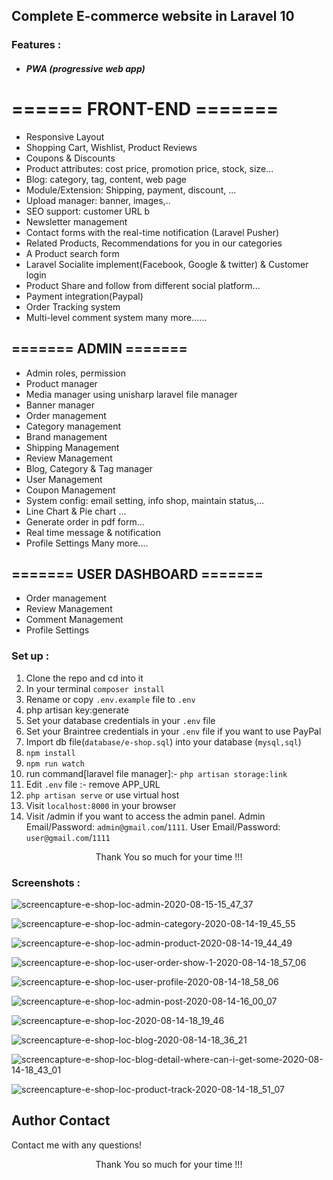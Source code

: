  


## Complete E-commerce website in  Laravel 10


### Features :
- ##### PWA (progressive web app)
# ====== FRONT-END =======

- Responsive Layout
- Shopping Cart, Wishlist, Product Reviews
- Coupons & Discounts
- Product attributes: cost price, promotion price, stock, size...
- Blog: category, tag, content, web page 
- Module/Extension: Shipping, payment, discount, ...
- Upload manager: banner, images,..
- SEO support: customer URL b
- Newsletter management
- Contact forms with the real-time notification (Laravel Pusher)
- Related Products, Recommendations for you in our categories
- A Product search form
- Laravel Socialite implement(Facebook, Google & twitter) & Customer login
- Product Share and follow from different social platform...
- Payment integration(Paypal)
- Order Tracking system
- Multi-level comment system
many more......

## ======= ADMIN =======

- Admin roles, permission
- Product manager
- Media manager using unisharp laravel file manager
- Banner manager
- Order management
- Category management
- Brand management
- Shipping Management
- Review Management
- Blog, Category & Tag manager
- User Management
- Coupon Management
- System config: email setting, info shop, maintain status,...
- Line Chart & Pie chart ...
- Generate order in pdf form...
- Real time message & notification
- Profile Settings
Many more....


## ======= USER DASHBOARD =======


- Order management
- Review Management
- Comment Management
- Profile Settings

### Set up :

1. Clone the repo and cd into it
2. In your terminal ```composer install```
3. Rename or copy ```.env.example``` file to ``.env``
4. php artisan key:generate
5. Set your database credentials in your ```.env``` file
6. Set your Braintree credentials in your ```.env``` file if you want to use PayPal
7. Import db file(```database/e-shop.sql```) into your database (```mysql,sql```)
8. ```npm install```
9. ```npm run watch```
10. run command[laravel file manager]:-  ```php artisan storage:link```
11. Edit ```.env``` file :- remove APP_URL
10. ```php artisan serve``` or use virtual host
11. Visit ```localhost:8000``` in your browser
12. Visit /admin if you want to access the admin panel. Admin Email/Password: ```admin@gmail.com```/```1111```. User Email/Password: ```user@gmail.com```/```1111```

<p style="text-align:center">Thank You so much for your time !!!</p>


### Screenshots :
![screencapture-e-shop-loc-admin-2020-08-15-15_47_37](https://user-images.githubusercontent.com/29488275/90719413-13b82200-e2d4-11ea-8ca0-f0e5551c4c9d.png)

![screencapture-e-shop-loc-admin-category-2020-08-14-19_45_55](https://user-images.githubusercontent.com/29488275/90719470-3813fe80-e2d4-11ea-8f63-e6001855a945.png)

![screencapture-e-shop-loc-admin-product-2020-08-14-19_44_49](https://user-images.githubusercontent.com/29488275/90719534-61348f00-e2d4-11ea-8a81-409daee0ad94.png)

![screencapture-e-shop-loc-user-order-show-1-2020-08-14-18_57_06](https://user-images.githubusercontent.com/29488275/90719557-71e50500-e2d4-11ea-97cf-befb1d525643.png)

![screencapture-e-shop-loc-user-profile-2020-08-14-18_58_06](https://user-images.githubusercontent.com/29488275/90719563-7a3d4000-e2d4-11ea-9e6a-56caac13b146.png)

![screencapture-e-shop-loc-admin-post-2020-08-14-16_00_07](https://user-images.githubusercontent.com/29488275/90719572-81644e00-e2d4-11ea-9fe5-3325ab427f88.png)

![screencapture-e-shop-loc-2020-08-14-18_19_46](https://user-images.githubusercontent.com/29488275/90719631-a1940d00-e2d4-11ea-89a3-eb36960d687d.png)

![screencapture-e-shop-loc-blog-2020-08-14-18_36_21](https://user-images.githubusercontent.com/29488275/90719648-a8228480-e2d4-11ea-9c57-5ed7aef50e26.png)

![screencapture-e-shop-loc-blog-detail-where-can-i-get-some-2020-08-14-18_43_01](https://user-images.githubusercontent.com/29488275/90719658-ace73880-e2d4-11ea-9cb2-13f2b3b0c4d2.png)

![screencapture-e-shop-loc-product-track-2020-08-14-18_51_07](https://user-images.githubusercontent.com/29488275/90719682-bbcdeb00-e2d4-11ea-8e4e-7d6bfab1c421.png)


 ## Author Contact
  Contact me with any questions!<br>

 


<p style="text-align:center">Thank You so much for your time !!!</p>
